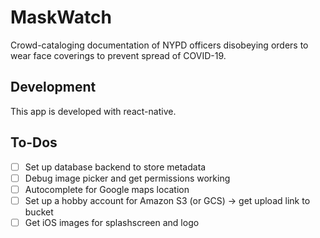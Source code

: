 # MaskWatch

Crowd-cataloging documentation of NYPD officers disobeying orders to wear face coverings to prevent spread of COVID-19.

## Development 

This app is developed with react-native.

## To-Dos
- [ ] Set up database backend to store metadata
- [ ] Debug image picker and get permissions working
- [ ] Autocomplete for Google maps location 
- [ ] Set up a hobby account for Amazon S3 (or GCS) -> get upload link to bucket
- [ ] Get iOS images for splashscreen and logo